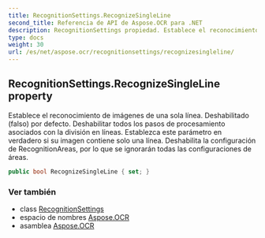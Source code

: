 ```yaml
---
title: RecognitionSettings.RecognizeSingleLine
second_title: Referencia de API de Aspose.OCR para .NET
description: RecognitionSettings propiedad. Establece el reconocimiento de imágenes de una sola línea. Deshabilitado falso por defecto. Deshabilitar todos los pasos de procesamiento asociados con la división en líneas. Establezca este parámetro en verdadero si su imagen contiene solo una línea. Deshabilita la configuración de RecognitionAreas por lo que se ignorarán todas las configuraciones de áreas.
type: docs
weight: 30
url: /es/net/aspose.ocr/recognitionsettings/recognizesingleline/
---
```

## RecognitionSettings.RecognizeSingleLine property

Establece el reconocimiento de imágenes de una sola línea. Deshabilitado (falso) por defecto. Deshabilitar todos los pasos de procesamiento asociados con la división en líneas. Establezca este parámetro en verdadero si su imagen contiene solo una línea. Deshabilita la configuración de RecognitionAreas, por lo que se ignorarán todas las configuraciones de áreas.

```csharp
public bool RecognizeSingleLine { set; }
```

### Ver también

* class [RecognitionSettings](../)
* espacio de nombres [Aspose.OCR](../../recognitionsettings/)
* asamblea [Aspose.OCR](../../../)


